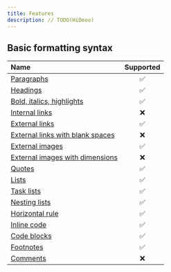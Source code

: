 ```yaml
---
title: Features
description: // TODO(HiDeoo)
---
```


## Basic formatting syntax

| Name                                                                                                                                             | Supported |
| :----------------------------------------------------------------------------------------------------------------------------------------------- | :-------: |
| [Paragraphs](https://help.obsidian.md/Editing+and+formatting/Basic+formatting+syntax#Paragraphs)                                                 |    ✅     |
| [Headings](https://help.obsidian.md/Editing+and+formatting/Basic+formatting+syntax#Headings)                                                     |    ✅     |
| [Bold, italics, highlights](https://help.obsidian.md/Editing+and+formatting/Basic+formatting+syntax#Bold,%20italics,%20highlights)               |    ✅     |
| [Internal links](https://help.obsidian.md/Editing+and+formatting/Basic+formatting+syntax#Internal%20links)                                       |    ❌     |
| [External links](https://help.obsidian.md/Editing+and+formatting/Basic+formatting+syntax#External%20links)                                       |    ✅     |
| [External links with blank spaces](https://help.obsidian.md/Editing+and+formatting/Basic+formatting+syntax#Escape%20blank%20spaces%20in%20links) |    ❌     |
| [External images](https://help.obsidian.md/Editing+and+formatting/Basic+formatting+syntax#External%20images)                                     |    ✅     |
| [External images with dimensions](https://help.obsidian.md/Editing+and+formatting/Basic+formatting+syntax#External%20images)                     |    ❌     |
| [Quotes](https://help.obsidian.md/Editing+and+formatting/Basic+formatting+syntax#Quotes)                                                         |    ✅     |
| [Lists](https://help.obsidian.md/Editing+and+formatting/Basic+formatting+syntax#Lists)                                                           |    ✅     |
| [Task lists](https://help.obsidian.md/Editing+and+formatting/Basic+formatting+syntax#Task%20lists)                                               |    ✅     |
| [Nesting lists](https://help.obsidian.md/Editing+and+formatting/Basic+formatting+syntax#Nesting%20lists)                                         |    ✅     |
| [Horizontal rule](https://help.obsidian.md/Editing+and+formatting/Basic+formatting+syntax#Horizontal%20rule)                                     |    ✅     |
| [Inline code](https://help.obsidian.md/Editing+and+formatting/Basic+formatting+syntax#Inline%20code)                                             |    ✅     |
| [Code blocks](https://help.obsidian.md/Editing+and+formatting/Basic+formatting+syntax#Code%20blocks)                                             |    ✅     |
| [Footnotes](https://help.obsidian.md/Editing+and+formatting/Basic+formatting+syntax#Footnotes)                                                   |    ✅     |
| [Comments](https://help.obsidian.md/Editing+and+formatting/Basic+formatting+syntax#Comments)                                                     |    ❌     |
